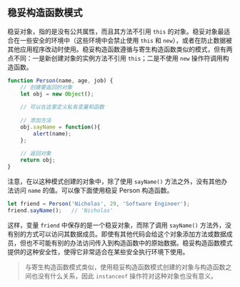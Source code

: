 ## 稳妥构造函数模式

稳妥对象，指的是没有公共属性，而且其方法不引用 `this` 的对象。稳妥对象最适合在一些安全的环境中（这些环境中会禁止使用 `this` 和 `new`），或者在防止数据被其他应用程序改动时使用。稳妥构造函数遵循与寄生构造函数类似的模式，但有两点不同：一是新创建对象的实例方法不引用 `this`；二是不使用 `new` 操作符调用构造函数。

```js
function Person(name, age, job) {
    // 创建要返回的对象
    let obj = new Object();
    
    // 可以在这里定义私有变量和函数
    
    // 添加方法
    obj.sayName = function(){
        alert(name);
    };
    
    // 返回对象
    return obj;
}
```

注意，在以这种模式创建的对象中，除了使用 `sayName()` 方法之外，没有其他办法访问 `name` 的值。可以像下面使用稳妥 Person 构造函数。

```js
let friend = Person('Nicholas', 29, 'Software Engineer');
friend.sayName();	// 'Nicholas'
```

这样，变量 `friend` 中保存的是一个稳妥对象，而除了调用 `sayName()` 方法外，没有别的方式可以访问其数据成员。即使有其他代码会给这个对象添加方法或数据成员，但也不可能有别的办法访问传入到构造函数中的原始数据。稳妥构造函数模式提供的这种安全性，使得它非常适合在某些安全执行环境下使用。

> 与寄生构造函数模式类似，使用稳妥构造函数模式创建的对象与构造函数之间也没有什么关系，因此 `instanceof` 操作符对这种对象也没有意义。